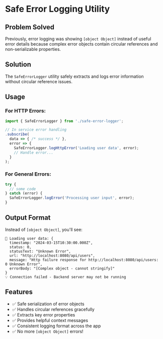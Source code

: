 # Safe Error Logging Utility

## Problem Solved

Previously, error logging was showing `[object Object]` instead of useful error details because complex error objects contain circular references and non-serializable properties.

## Solution

The `SafeErrorLogger` utility safely extracts and logs error information without circular reference issues.

## Usage

### For HTTP Errors:
```typescript
import { SafeErrorLogger } from './safe-error-logger';

// In service error handling
.subscribe(
  data => { /* success */ },
  error => {
    SafeErrorLogger.logHttpError('Loading user data', error);
    // Handle error...
  }
);
```

### For General Errors:
```typescript
try {
  // some code
} catch (error) {
  SafeErrorLogger.logError('Processing user input', error);
}
```

## Output Format

Instead of `[object Object]`, you'll see:
```
🚨 Loading user data: {
  timestamp: "2024-03-15T10:30:00.000Z",
  status: 0,
  statusText: "Unknown Error", 
  url: "http://localhost:8080/api/users",
  message: "Http failure response for http://localhost:8080/api/users: 0 Unknown Error",
  errorBody: "[Complex object - cannot stringify]"
}
💡 Connection failed - Backend server may not be running
```

## Features

- ✅ Safe serialization of error objects
- ✅ Handles circular references gracefully  
- ✅ Extracts key error properties
- ✅ Provides helpful context messages
- ✅ Consistent logging format across the app
- ✅ No more `[object Object]` errors!
